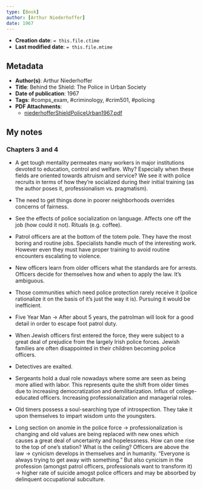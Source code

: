 ```yaml
---
type: [Book]
author: [Arthur Niederhoffer]
date: 1967
---
```


* **Creation date**: `= this.file.ctime`
* **Last modified date**: `= this.file.mtime`

## Metadata

* **Author(s)**: Arthur Niederhoffer
* **Title**: Behind the Shield: The Police in Urban Society
* **Date of publication**: 1967
* **Tags**: #comps_exam, #criminology, #crim501, #policing
* **PDF Attachments**:
  * [niederhofferShieldPoliceUrban1967.pdf](zotero://open-pdf/library/items/8Y7TG5WT)

## My notes

### Chapters 3 and 4

* A get tough mentality permeates many workers in major institutions devoted to education, control and welfare. Why? Especially when these fields are oriented towards altruism and service? We see it with police recruits in terms of how they’re socialized during their initial training (as the author poses it, professionalism vs. pragmatism).
  
* The need to get things done in poorer neighborhoods overrides concerns of fairness.
  
* See the effects of police socialization on language. Affects one off the job (how could it not). Rituals (e.g. coffee).
  
* Patrol officers are at the bottom of the totem pole. They have the most boring and routine jobs. Specialists handle much of the interesting work. However even they must have proper training to avoid routine encounters escalating to violence.
  
* New officers learn from older officers what the standards are for arrests. Officers decide for themselves how and when to apply the law. It’s ambiguous.
  
* Those communities which need police protection rarely receive it (police rationalize it on the basis of it’s just the way it is). Pursuing it would be inefficient.
  
* Five Year Man → After about 5 years, the patrolman will look for a good detail in order to escape foot patrol duty.
  
* When Jewish officers first entered the force, they were subject to a great deal of prejudice from the largely Irish police forces. Jewish families are often disappointed in their children becoming police officers.
  
* Detectives are exalted.
  
* Sergeants hold a dual role nowadays where some are seen as being more allied with labor. This represents quite the shift from older times due to increasing democratization and demilitarization. Influx of college-educated officers. Increasing professionalization and managerial roles.
  
* Old timers possess a soul-searching type of introspection. They take it upon themselves to impart wisdom unto the youngsters.
  
* Long section on anomie in the police force → professionalization is changing and old values are being replaced with new ones which causes a great deal of uncertainty and hopelessness. How can one rise to the top of one’s station? What is the ceiling? Officers are above the law → cynicism develops in themselves and in humanity. “Everyone is always trying to get away with something.” But also cynicism in the profession (amongst patrol officers, professionals want to transform it) → higher rate of suicide amogst police officers and may be absorbed by delinquent occupational subculture.

